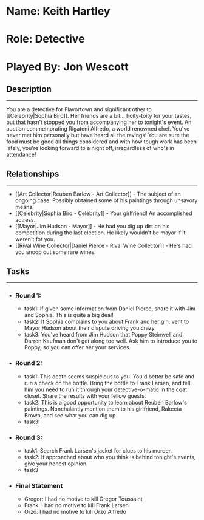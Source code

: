 # Name: Keith Hartley
# Role: Detective
# Played By: Jon Wescott

## Description
---
You are a detective for Flavortown and significant other to [[Celebrity|Sophia Bird]]. Her friends are a bit... hoity-toity for your tastes, but that hasn't stopped you from accompanying her to tonight's event. An auction commemorating Rigatoni Alfredo, a world renowned chef. You've never met him personally but have heard all the ravings! You are sure the food must be good all things considered and with how tough work has been lately, you're looking forward to a night off, irregardless of who's in attendance!

## Relationships
---
- [[Art Collector|Reuben Barlow - Art Collector]]  - The subject of an ongoing case. Possibly obtained some of his paintings through unsavory means.
- [[Celebrity|Sophia Bird - Celebrity]]  - Your girlfriend! An accomplished actress.
- [[Mayor|Jim Hudson - Mayor]]  - He had you dig up dirt on his competition during the last election. He likely wouldn't be mayor if it weren't for you.
- [[Rival Wine Collector|Daniel Pierce - Rival Wine Collector]]  - He's had you snoop out some rare wines.

## Tasks
___
- ### Round 1: 
	- task1: If given some information from Daniel Pierce, share it with Jim and Sophia. This is quite a big deal!
	- task2: If Sophia complains to you about Frank and her gin, vent to Mayor Hudson about their dispute driving you crazy.
	- task3: You've heard from Jim Hudson that Poppy Steinwell and Darren Kaufman don't get along too well.  Ask him to introduce you to Poppy, so you can offer her your services.
- ### Round 2:
	- task1: This death seems suspicious to you. You'd better be safe and run a check on the bottle. Bring the bottle to Frank Larsen, and tell him you need to run it through your detective-o-matic in the coat closet. Share the results with your fellow guests.
	- task2: This is a good opportunity to learn about Reuben Barlow's paintings. Nonchalantly mention them to his girlfriend, Rakeeta Brown, and see what you can dig up.
	- task3:
- ### Round 3:
	- task1:  Search Frank Larsen's jacket for clues to his murder.  
	- task2: If approached about who you think is behind tonight's events, give your honest opinion.
	- task3
- ### Final Statement
	- Gregor: I had no motive to kill Gregor Toussaint
	- Frank: I had no motive to kill Frank Larsen
	- Orzo: I had no motive to kill Orzo Alfredo